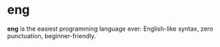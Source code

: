 # eng

**eng** is the easiest programming language ever: English-like syntax, zero punctuation, beginner-friendly.
